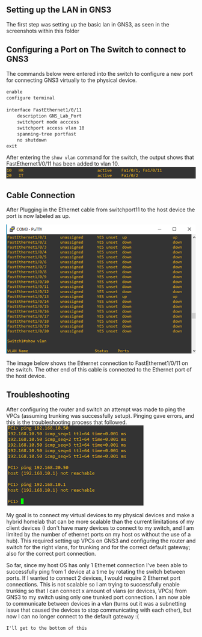 ## Setting up the LAN in GNS3
The first step was setting up the basic lan in GNS3, as seen in the screenshots within this folder

## Configuring a Port on The Switch to connect to GNS3
The commands below were entered into the switch to configure a new port for connecting GNS3 virtually to the physical device.

```
enable
configure terminal

interface FastEthernet1/0/11
    description GNS_Lab_Port
    switchport mode acccess
    switchport access vlan 10
    spanning-tree portfast
    no shutdown
exit
```
After entering the ```show vlan``` command for the switch, the output shows that FastEthernet1/0/11 has been added to vlan 10.
![alt text](show-vlan-output.png)

## Cable Connection
After Plugging in the Ethernet cable from switchport11 to the host device the port is now labeled as up.
<!--![alt text](port-status-after-ethernet-plugged-in.png) -->
![alt text](port-status-after-ethernet-plugged-in-updated.png)

The image below shows the Ethernet connection to FastEthernet1/0/11 on the switch. The other end of this cable is connected to the Ethernet port of the host device.

## Troubleshooting
After configuring the router and switch an attempt was made to ping the VPCs (assuming trunking was successfully setup). Pinging gave errors, and this is the troubleshooting process that followed.
![alt text](host-unreachable-ping1.png)

My goal is to connect my virtual devices to my physical devices and make a hybrid homelab that can be more scalable than the current limitations of my client devices (I don't have many devices to connect to my switch, and I am limited by the number of ethernet ports on my host os without the use of a hub). This required setting up VPCs on GNS3 and configuring the router and switch for the right vlans, for trunking and for the correct default gateway; also for the correct port connection.

So far, since my host OS has only 1 Ethernet connection I've been able to successfully ping from 1 device at a time by rotating the switch between ports. If I wanted to connect 2 devices, I would require 2 Ethernet port connections. This is not scalable so I am trying to successfully enable trunking so that I can connect x amount of vlans (or devices, VPCs) from GNS3 to my switch using only one trunked port connection. I am now able to communicate between devices in a vlan (turns out it was a subnetting issue that caused the devices to stop communicating with each other), but now I can no longer connect to the default gateway :(

    I'll get to the bottom of this